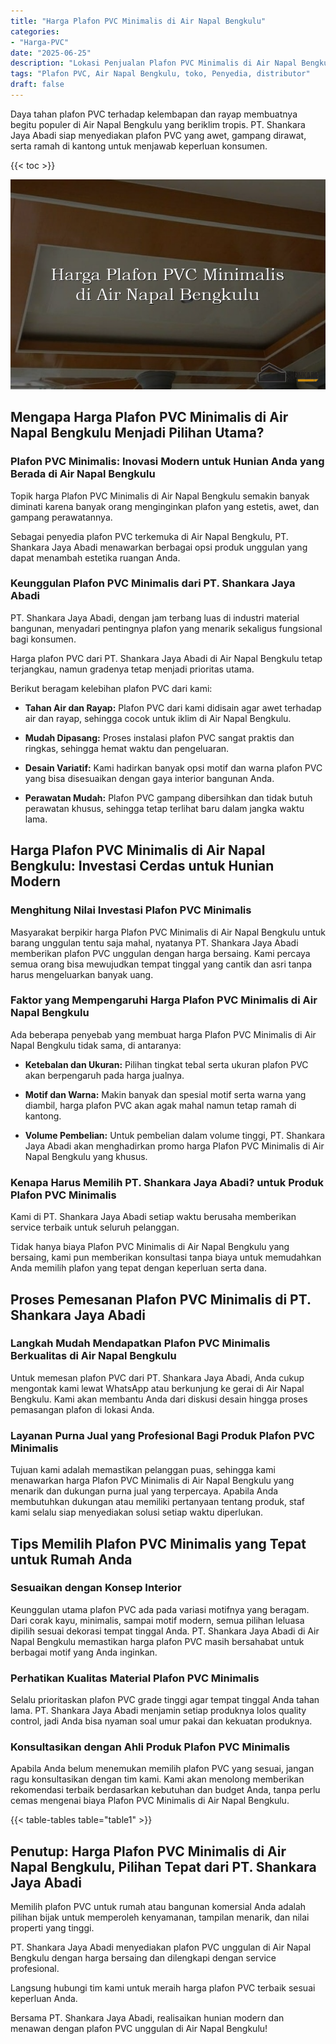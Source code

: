 ```yaml
---
title: "Harga Plafon PVC Minimalis di Air Napal Bengkulu"
categories: 
- "Harga-PVC"
date: "2025-06-25"
description: "Lokasi Penjualan Plafon PVC Minimalis di Air Napal Bengkulu untuk rumah, kantor, serta gerai. Panel unggulan, beragam motif, warna menarik, beserta servis pemasangan dikerjakan oleh teknisi berpengalaman serta garansi resmi!|Layanan penjualan Plafon PVC Minimalis di Air Napal Bengkulu bagi keperluan hunian, office, atau gerai, beserta panel terbaik dan pemasangan oleh tim profesional dan kepastian resmi.|Pilihan Plafon PVC Minimalis di Air Napal Bengkulu yang andal untuk hunian, kantor, dan toko, dengan produk terbaik dan instalasi ditangani oleh tim profesional dan jaminan resmi.|Penyediaan Plafon PVC Minimalis di Air Napal Bengkulu untuk tempat tinggal, kantor, serta gerai, beserta material terbaik dan penempatan ditangani oleh tenaga ahli berpengalaman, disertai dengan garansi resmi.}"
tags: "Plafon PVC, Air Napal Bengkulu, toko, Penyedia, distributor"
draft: false
---
```


Daya tahan plafon PVC terhadap kelembapan dan rayap membuatnya begitu populer di Air Napal Bengkulu yang beriklim tropis. PT. Shankara Jaya Abadi siap menyediakan plafon PVC yang awet, gampang dirawat, serta ramah di kantong untuk menjawab keperluan konsumen.

{{< toc >}}

![Harga Plafon PVC Minimalis di Air Napal Bengkulu](/images/Harga-PVC/Harga-Plafon-PVC-Minimalis-di-Air-Napal-Bengkulu.png)


## Mengapa Harga Plafon PVC Minimalis di Air Napal Bengkulu Menjadi Pilihan Utama?

### Plafon PVC Minimalis: Inovasi Modern untuk Hunian Anda yang Berada di Air Napal Bengkulu

Topik harga Plafon PVC Minimalis di Air Napal Bengkulu semakin banyak diminati karena banyak orang menginginkan plafon yang estetis, awet, dan gampang perawatannya.

Sebagai penyedia plafon PVC terkemuka di Air Napal Bengkulu, PT. Shankara Jaya Abadi menawarkan berbagai opsi produk unggulan yang dapat menambah estetika ruangan Anda.

### Keunggulan Plafon PVC Minimalis dari PT. Shankara Jaya Abadi

PT. Shankara Jaya Abadi, dengan jam terbang luas di industri material bangunan, menyadari pentingnya plafon yang menarik sekaligus fungsional bagi konsumen.

Harga plafon PVC dari PT. Shankara Jaya Abadi di Air Napal Bengkulu tetap terjangkau, namun gradenya tetap menjadi prioritas utama.

Berikut beragam kelebihan plafon PVC dari kami:

- **Tahan Air dan Rayap:** Plafon PVC dari kami didisain agar awet terhadap air dan rayap, sehingga cocok untuk iklim di Air Napal Bengkulu.

- **Mudah Dipasang:** Proses instalasi plafon PVC sangat praktis dan ringkas, sehingga hemat waktu dan pengeluaran.

- **Desain Variatif:** Kami hadirkan banyak opsi motif dan warna plafon PVC yang bisa disesuaikan dengan gaya interior bangunan Anda.

- **Perawatan Mudah:** Plafon PVC gampang dibersihkan dan tidak butuh perawatan khusus, sehingga tetap terlihat baru dalam jangka waktu lama.

## Harga Plafon PVC Minimalis di Air Napal Bengkulu: Investasi Cerdas untuk Hunian Modern

### Menghitung Nilai Investasi Plafon PVC Minimalis

Masyarakat berpikir harga Plafon PVC Minimalis di Air Napal Bengkulu untuk barang unggulan tentu saja mahal, nyatanya PT. Shankara Jaya Abadi memberikan plafon PVC unggulan dengan harga bersaing. Kami percaya semua orang bisa mewujudkan tempat tinggal yang cantik dan asri tanpa harus mengeluarkan banyak uang.

### Faktor yang Mempengaruhi Harga Plafon PVC Minimalis di Air Napal Bengkulu

Ada beberapa penyebab yang membuat harga Plafon PVC Minimalis di Air Napal Bengkulu tidak sama, di antaranya:

- **Ketebalan dan Ukuran:** Pilihan tingkat tebal serta ukuran plafon PVC akan berpengaruh pada harga jualnya.

- **Motif dan Warna:** Makin banyak dan spesial motif serta warna yang diambil, harga plafon PVC akan agak mahal namun tetap ramah di kantong.

- **Volume Pembelian:** Untuk pembelian dalam volume tinggi, PT. Shankara Jaya Abadi akan menghadirkan promo harga Plafon PVC Minimalis di Air Napal Bengkulu yang khusus.

### Kenapa Harus Memilih PT. Shankara Jaya Abadi? untuk Produk Plafon PVC Minimalis

Kami di PT. Shankara Jaya Abadi setiap waktu berusaha memberikan service terbaik untuk seluruh pelanggan.

Tidak hanya biaya Plafon PVC Minimalis di Air Napal Bengkulu yang bersaing, kami pun memberikan konsultasi tanpa biaya untuk memudahkan Anda memilih plafon yang tepat dengan keperluan serta dana.

## Proses Pemesanan Plafon PVC Minimalis di PT. Shankara Jaya Abadi

### Langkah Mudah Mendapatkan Plafon PVC Minimalis Berkualitas di Air Napal Bengkulu

Untuk memesan plafon PVC dari PT. Shankara Jaya Abadi, Anda cukup mengontak kami lewat WhatsApp atau berkunjung ke gerai di Air Napal Bengkulu. Kami akan membantu Anda dari diskusi desain hingga proses pemasangan plafon di lokasi Anda.

### Layanan Purna Jual yang Profesional Bagi Produk Plafon PVC Minimalis

Tujuan kami adalah memastikan pelanggan puas, sehingga kami menawarkan harga Plafon PVC Minimalis di Air Napal Bengkulu yang menarik dan dukungan purna jual yang terpercaya. Apabila Anda membutuhkan dukungan atau memiliki pertanyaan tentang produk, staf kami selalu siap menyediakan solusi setiap waktu diperlukan.

## Tips Memilih Plafon PVC Minimalis yang Tepat untuk Rumah Anda

### Sesuaikan dengan Konsep Interior

Keunggulan utama plafon PVC ada pada variasi motifnya yang beragam. Dari corak kayu, minimalis, sampai motif modern, semua pilihan leluasa dipilih sesuai dekorasi tempat tinggal Anda. PT. Shankara Jaya Abadi di Air Napal Bengkulu memastikan harga plafon PVC masih bersahabat untuk berbagai motif yang Anda inginkan.

### Perhatikan Kualitas Material Plafon PVC Minimalis

Selalu prioritaskan plafon PVC grade tinggi agar tempat tinggal Anda tahan lama. PT. Shankara Jaya Abadi menjamin setiap produknya lolos quality control, jadi Anda bisa nyaman soal umur pakai dan kekuatan produknya.

### Konsultasikan dengan Ahli Produk Plafon PVC Minimalis

Apabila Anda belum menemukan memilih plafon PVC yang sesuai, jangan ragu konsultasikan dengan tim kami. Kami akan menolong memberikan rekomendasi terbaik berdasarkan kebutuhan dan budget Anda, tanpa perlu cemas mengenai biaya Plafon PVC Minimalis di Air Napal Bengkulu.

{{< table-tables table="table1" >}}

## Penutup: Harga Plafon PVC Minimalis di Air Napal Bengkulu, Pilihan Tepat dari PT. Shankara Jaya Abadi

Memilih plafon PVC untuk rumah atau bangunan komersial Anda adalah pilihan bijak untuk memperoleh kenyamanan, tampilan menarik, dan nilai properti yang tinggi.

PT. Shankara Jaya Abadi menyediakan plafon PVC unggulan di Air Napal Bengkulu dengan harga bersaing dan dilengkapi dengan service profesional.

Langsung hubungi tim kami untuk meraih harga plafon PVC terbaik sesuai keperluan Anda.

Bersama PT. Shankara Jaya Abadi, realisaikan hunian modern dan menawan dengan plafon PVC unggulan di Air Napal Bengkulu!